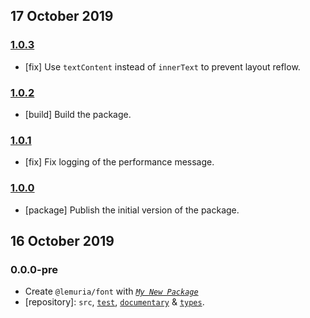 ## 17 October 2019

### [1.0.3](https://github.com/kumarikandam/font/compare/v1.0.2...v1.0.3)

- [fix] Use `textContent` instead of `innerText` to prevent layout reflow.

### [1.0.2](https://github.com/kumarikandam/font/compare/v1.0.1...v1.0.2)

- [build] Build the package.

### [1.0.1](https://github.com/kumarikandam/font/compare/v1.0.0...v1.0.1)

- [fix] Fix logging of the performance message.

### [1.0.0](https://github.com/kumarikandam/font/compare/v0.0.0-pre...v1.0.0)

- [package] Publish the initial version of the package.

## 16 October 2019

### 0.0.0-pre

- Create `@lemuria/font` with _[`My New Package`](https://mnpjs.org)_
- [repository]: `src`, [`test`](https://contexttesting.com), [`documentary`](https://readme.page) & [`types`](https://typedef.page).